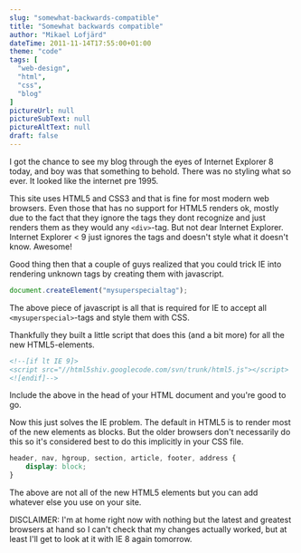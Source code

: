 ```yaml
---
slug: "somewhat-backwards-compatible"
title: "Somewhat backwards compatible"
author: "Mikael Lofjärd"
dateTime: 2011-11-14T17:55:00+01:00
theme: "code"
tags: [
  "web-design",
  "html",
  "css",
  "blog"
]
pictureUrl: null
pictureSubText: null
pictureAltText: null
draft: false
---
```

I got the chance to see my blog through the eyes of Internet Explorer 8 today, and boy was that something to behold. There was no styling what so ever. It looked like the internet pre 1995.

This site uses HTML5 and CSS3 and that is fine for most modern web browsers. Even those that has no support for HTML5 renders ok, mostly due to the fact that they ignore the tags they dont recognize and just renders them as they would any `<div>`-tag. But not dear Internet Explorer. Internet Explorer < 9 just ignores the tags and doesn't style what it doesn't know. Awesome!

Good thing then that a couple of guys realized that you could trick IE into rendering unknown tags by creating them with javascript.

````js
document.createElement("mysuperspecialtag");
````

The above piece of javascript is all that is required for IE to accept all `<mysuperspecial>`-tags and style them with CSS.

Thankfully they built a little script that does this (and a bit more) for all the new HTML5-elements.

````html
<!--[if lt IE 9]>
<script src="//html5shiv.googlecode.com/svn/trunk/html5.js"></script>
<![endif]-->
````

Include the above in the head of your HTML document and you're good to go.

Now this just solves the IE problem. The default in HTML5 is to render most of the new elements as blocks. But the older browsers don't necessarily do this so it's considered best to do this implicitly in your CSS file.

````css
header, nav, hgroup, section, article, footer, address {
	display: block;
}
````

The above are not all of the new HTML5 elements but you can add whatever else you use on your site.

DISCLAIMER: I'm at home right now with nothing but the latest and greatest browsers at hand so I can't check that my changes actually worked, but at least I'll get to look at it with IE 8 again tomorrow.
